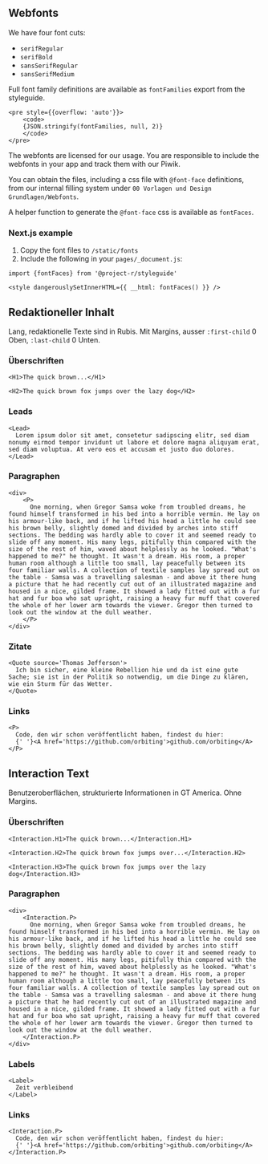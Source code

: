 ## Webfonts

We have four font cuts:

- `serifRegular`
- `serifBold`
- `sansSerifRegular`
- `sansSerifMedium`

Full font family definitions are available as `fontFamilies` export from the styleguide.

```react|no-source
<pre style={{overflow: 'auto'}}>
    <code>
    {JSON.stringify(fontFamilies, null, 2)}
    </code>
</pre>
```

The webfonts are licensed for our usage. You are responsible to include the webfonts in your app and track them with our Piwik.

You can obtain the files, including a css file with `@font-face` definitions, from our internal filling system under `00 Vorlagen und Design Grundlagen/Webfonts`.

A helper function to generate the `@font-face` css is available as `fontFaces`. 

### Next.js example

1. Copy the font files to `/static/fonts`
2. Include the following in your `pages/_document.js`:

```
import {fontFaces} from '@project-r/styleguide'

<style dangerouslySetInnerHTML={{ __html: fontFaces() }} />
```

## Redaktioneller Inhalt

Lang, redaktionelle Texte sind in Rubis. Mit Margins, ausser `:first-child` 0 Oben, `:last-child` 0 Unten.

### Überschriften

```react
<H1>The quick brown...</H1>
```

```react
<H2>The quick brown fox jumps over the lazy dog</H2>
```

### Leads

```react
<Lead>
  Lorem ipsum dolor sit amet, consetetur sadipscing elitr, sed diam nonumy eirmod tempor invidunt ut labore et dolore magna aliquyam erat, sed diam voluptua. At vero eos et accusam et justo duo dolores.
</Lead>
```

### Paragraphen

```react|responsive
<div>
    <P>
      One morning, when Gregor Samsa woke from troubled dreams, he found himself transformed in his bed into a horrible vermin. He lay on his armour-like back, and if he lifted his head a little he could see his brown belly, slightly domed and divided by arches into stiff sections. The bedding was hardly able to cover it and seemed ready to slide off any moment. His many legs, pitifully thin compared with the size of the rest of him, waved about helplessly as he looked. "What's happened to me?" he thought. It wasn't a dream. His room, a proper human room although a little too small, lay peacefully between its four familiar walls. A collection of textile samples lay spread out on the table - Samsa was a travelling salesman - and above it there hung a picture that he had recently cut out of an illustrated magazine and housed in a nice, gilded frame. It showed a lady fitted out with a fur hat and fur boa who sat upright, raising a heavy fur muff that covered the whole of her lower arm towards the viewer. Gregor then turned to look out the window at the dull weather.
    </P>
</div>
```

### Zitate

```react
<Quote source='Thomas Jefferson'>
  Ich bin sicher, eine kleine Rebellion hie und da ist eine gute Sache; sie ist in der Politik so notwendig, um die Dinge zu klären, wie ein Sturm für das Wetter.
</Quote>
```

### Links

```react
<P>
  Code, den wir schon veröffentlicht haben, findest du hier:
  {' '}<A href='https://github.com/orbiting'>github.com/orbiting</A>
</P>
```

## Interaction Text

Benutzeroberflächen, strukturierte Informationen in GT America. Ohne Margins.

### Überschriften

```react
<Interaction.H1>The quick brown...</Interaction.H1>
```

```react
<Interaction.H2>The quick brown fox jumps over...</Interaction.H2>
```

```react
<Interaction.H3>The quick brown fox jumps over the lazy dog</Interaction.H3>
```

### Paragraphen

```react|responsive
<div>
    <Interaction.P>
      One morning, when Gregor Samsa woke from troubled dreams, he found himself transformed in his bed into a horrible vermin. He lay on his armour-like back, and if he lifted his head a little he could see his brown belly, slightly domed and divided by arches into stiff sections. The bedding was hardly able to cover it and seemed ready to slide off any moment. His many legs, pitifully thin compared with the size of the rest of him, waved about helplessly as he looked. "What's happened to me?" he thought. It wasn't a dream. His room, a proper human room although a little too small, lay peacefully between its four familiar walls. A collection of textile samples lay spread out on the table - Samsa was a travelling salesman - and above it there hung a picture that he had recently cut out of an illustrated magazine and housed in a nice, gilded frame. It showed a lady fitted out with a fur hat and fur boa who sat upright, raising a heavy fur muff that covered the whole of her lower arm towards the viewer. Gregor then turned to look out the window at the dull weather.
    </Interaction.P>
</div>
```

### Labels

```react
<Label>
  Zeit verbleibend
</Label>
```

### Links

```react
<Interaction.P>
  Code, den wir schon veröffentlicht haben, findest du hier:
  {' '}<A href='https://github.com/orbiting'>github.com/orbiting</A>
</Interaction.P>
```

